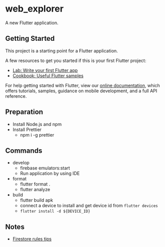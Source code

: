 # web_explorer

A new Flutter application.

## Getting Started

This project is a starting point for a Flutter application.

A few resources to get you started if this is your first Flutter project:

- [Lab: Write your first Flutter app](https://flutter.dev/docs/get-started/codelab)
- [Cookbook: Useful Flutter samples](https://flutter.dev/docs/cookbook)

For help getting started with Flutter, view our
[online documentation](https://flutter.dev/docs), which offers tutorials,
samples, guidance on mobile development, and a full API reference.

## Preparation

- Install Node.js and npm
- Install Prettier
  - npm i -g prettier

## Commands

- develop
  - firebase emulators:start
  - Run application by using IDE
- format
  - flutter format .
  - flutter analyze
- build
  - flutter build apk
  - connect a device to install and get device id from `flutter devices`
  - `flutter install -d ${DEVICE_ID}`

## Notes

- [Firestore rules tips](https://qiita.com/sgr-ksmt/items/1a731fdadf06119d35fc)

